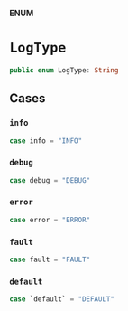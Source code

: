**ENUM**

# `LogType`

```swift
public enum LogType: String
```

## Cases
### `info`

```swift
case info = "INFO"
```

### `debug`

```swift
case debug = "DEBUG"
```

### `error`

```swift
case error = "ERROR"
```

### `fault`

```swift
case fault = "FAULT"
```

### `default`

```swift
case `default` = "DEFAULT"
```
